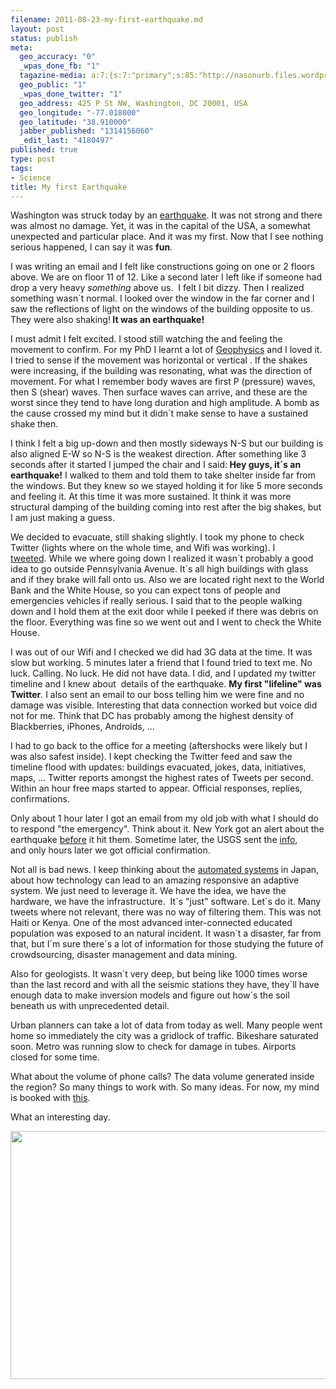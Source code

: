 ```yaml
--- 
filename: 2011-08-23-my-first-earthquake.md
layout: post
status: publish
meta: 
  geo_accuracy: "0"
  _wpas_done_fb: "1"
  tagazine-media: a:7:{s:7:"primary";s:85:"http://nasonurb.files.wordpress.com/2011/08/dc-earthquake-devastation-1314126476.jpeg";s:6:"images";a:1:{s:85:"http://nasonurb.files.wordpress.com/2011/08/dc-earthquake-devastation-1314126476.jpeg";a:6:{s:8:"file_url";s:85:"http://nasonurb.files.wordpress.com/2011/08/dc-earthquake-devastation-1314126476.jpeg";s:5:"width";s:3:"620";s:6:"height";s:3:"397";s:4:"type";s:5:"image";s:4:"area";s:6:"246140";s:9:"file_path";s:0:"";}}s:6:"videos";a:0:{}s:11:"image_count";s:1:"1";s:6:"author";s:7:"4180497";s:7:"blog_id";s:7:"8438084";s:9:"mod_stamp";s:19:"2011-08-24 03:21:00";}
  geo_public: "1"
  _wpas_done_twitter: "1"
  geo_address: 425 P St NW, Washington, DC 20001, USA
  geo_longitude: "-77.018000"
  geo_latitude: "38.910000"
  jabber_published: "1314156060"
  _edit_last: "4180497"
published: true
type: post
tags: 
- Science
title: My first Earthquake
---
```

Washington was struck today by an <a href="http://en.wikipedia.org/wiki/2011_Virginia_earthquake">earthquake</a>. It was not strong and there was almost no damage. Yet, it was in the capital of the USA, a somewhat unexpected and particular place. And it was my first. Now that I see nothing serious happened, I can say it was <strong>fun</strong>.

<!--more-->I was writing an email and I felt like constructions going on one or 2 floors above. We are on floor 11 of 12. Like a second later I left like if someone had drop a very heavy <em>something</em> above us.  I felt I bit dizzy. Then I realized something wasn´t normal. I looked over the window in the far corner and I saw the reflections of light on the windows of the building opposite to us. They were also shaking!<strong> It was an earthquake! </strong>

I must admit I felt excited. I stood still watching the and feeling the movement to confirm. For my PhD I learnt a lot of <a href="http://www.amazon.com/gp/product/0521893070/ref=pd_lpo_k2_dp_sr_2?pf_rd_p=486539851&amp;pf_rd_s=lpo-top-stripe-1&amp;pf_rd_t=201&amp;pf_rd_i=0521467284&amp;pf_rd_m=ATVPDKIKX0DER&amp;pf_rd_r=1VZY9704911GJ4HWN4Z0">Geophysics</a> and I loved it. I tried to sense if the movement was horizontal or vertical . If the shakes were increasing, if the building was resonating, what was the direction of movement. For what I remember body waves are first P (pressure) waves, then S (shear) waves. Then surface waves can arrive, and these are the worst since they tend to have long duration and high amplitude. A bomb as the cause crossed my mind but it didn´t make sense to have a sustained shake then.

I think I felt a big up-down and then mostly sideways N-S but our building is also aligned E-W so N-S is the weakest direction. After something like 3 seconds after it started I jumped the chair and I said:<strong> Hey guys, it´s an earthquake!</strong> I walked to them and told them to take shelter inside far from the windows. But they knew so we stayed holding it for like 5 more seconds and feeling it. At this time it was more sustained. It think it was more structural damping of the building coming into rest after the big shakes, but I am just making a guess.

We decided to evacuate, still shaking slightly. I took my phone to check Twitter (lights where on the whole time, and Wifi was working). I <a href="http://twitter.com/#!/brunosan/status/106063248473853955">tweeted</a>. While we where going down I realized it wasn´t probably a good idea to go outside Pennsylvania Avenue. It´s all high buildings with glass and if they brake will fall onto us. Also we are located right next to the World Bank and the White House, so you can expect tons of people and emergencies vehicles if really serious. I said that to the people walking down and I hold them at the exit door while I peeked if there was debris on the floor. Everything was fine so we went out and I went to check the White House.

I was out of our Wifi and I checked we did had 3G data at the time. It was slow but working. 5 minutes later a friend that I found tried to text me. No luck. Calling. No luck. He did not have data. I did, and I updated my twitter timeline and I knew about  details of the earthquake. <strong>My first "lifeline" was Twitter</strong>. I also sent an email to our boss telling him we were fine and no damage was visible. Interesting that data connection worked but voice did not for me. Think that DC has probably among the highest density of Blackberries, iPhones, Androids, ...

I had to go back to the office for a meeting (aftershocks were likely but I was also safest inside). I kept checking the Twitter feed and saw the timeline flood with updates: buildings evacuated, jokes, data, initiatives, maps, ... Twitter reports amongst the highest rates of Tweets per second. Within an hour free maps started to appear. Official responses, replies, confirmations.

Only about 1 hour later I got an email from my old job with what I should do to respond "the emergency". Think about it. New York got an alert about the earthquake <a href="http://betanews.com/2011/08/23/new-yorkers-saw-dc-quake-tweets-before-the-ground-shook/">before</a> it hit them. Sometime later, the USGS sent the <a href="http://earthquake.usgs.gov/earthquakes/recenteqsww/Quakes/se082311a.html#details">info</a>, and only hours later we got official confirmation.

Not all is bad news. I keep thinking about the <a href="http://www.youtube.com/watch?v=rU1bYspMyQw">automated systems</a> in Japan, about how technology can lead to an amazing responsive an adaptive system. We just need to leverage it. We have the idea, we have the hardware, we have the infrastructure.  It´s "just" software. Let´s do it. Many tweets where not relevant, there was no way of filtering them. This was not Haiti or Kenya. One of the most advanced inter-connected educated population was exposed to an natural incident. It wasn´t a disaster, far from that, but I´m sure there´s a lot of information for those studying the future of crowdsourcing, disaster management and data mining.

Also for geologists. It wasn´t very deep, but being like 1000 times worse than the last record and with all the seismic stations they have, they´ll have enough data to make inversion models and figure out how´s the soil beneath us with unprecedented detail.

Urban planners can take a lot of data from today as well. Many people went home so immediately the city was a gridlock of traffic. Bikeshare saturated soon. Metro was running slow to check for damage in tubes. Airports closed for some time.

What about the volume of phone calls? The data volume generated inside the region? So many things to work with. So many ideas. For now, my mind is booked with <a href="http://globaladaptationindex.org/">this</a>.

What an interesting day.

<a href="http://famousdc.com/2010/07/16/dc-earthquake/"><img class="aligncenter size-full wp-image-2000" title="DC-EARTHQUAKE-DEVASTATION-1314126476" src="http://nasonurb.files.wordpress.com/2011/08/dc-earthquake-devastation-1314126476.jpeg" alt="" width="620" height="397" /></a>
